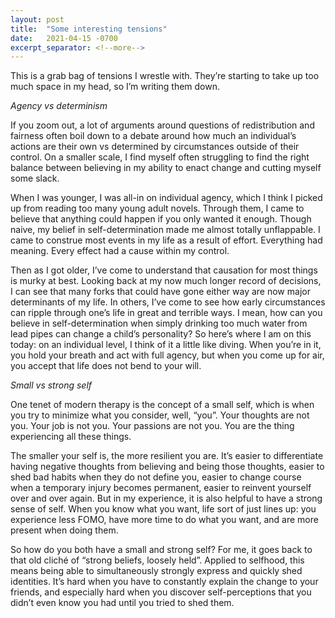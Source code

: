 ```yaml
---
layout: post
title:  "Some interesting tensions"
date:   2021-04-15 -0700
excerpt_separator: <!--more-->
---
```

This is a grab bag of tensions I wrestle with. They’re starting to take up too much space in my head, so I’m writing them down. <!--more-->

*Agency vs determinism*

If you zoom out, a lot of arguments around questions of redistribution and fairness often boil down to a debate around how much an individual’s actions are their own vs determined by circumstances outside of their control. On a smaller scale, I find myself often struggling to find the right balance between believing in my ability to enact change and cutting myself some slack. 

When I was younger, I was all-in on individual agency, which I think I picked up from reading too many young adult novels. Through them, I came to believe that anything could happen if you only wanted it enough. Though naive, my belief in self-determination made me almost totally unflappable. I came to construe most events in my life as a result of effort. Everything had meaning. Every effect had a cause within my control.

Then as I got older, I’ve come to understand that causation for most things is murky at best. Looking back at my now much longer record of decisions, I can see that many forks that could have gone either way are now major determinants of my life. In others, I’ve come to see how early circumstances can ripple through one’s life in great and terrible ways. I mean, how can you believe in self-determination when simply drinking too much water from lead pipes can change a child’s personality?
So here’s where I am on this today: on an individual level, I think of it a little like diving. When you’re in it, you hold your breath and act with full agency, but when you come up for air, you accept that life does not bend to your will.

*Small vs strong self*

One tenet of modern therapy is the concept of a small self, which is when you try to minimize what you consider, well, “you”. Your thoughts are not you. Your job is not you. Your passions are not you. You are the thing experiencing all these things.

The smaller your self is, the more resilient you are. It’s easier to differentiate having negative thoughts from believing and being those thoughts, easier to shed bad habits when they do not define you, easier to change course when a temporary injury becomes permanent, easier to reinvent yourself over and over again.
But in my experience, it is also helpful to have a strong sense of self. When you know what you want, life sort of just lines up: you experience less FOMO, have more time to do what you want, and are more present when doing them.

So how do you both have a small and strong self? For me, it goes back to that old cliché of “strong beliefs, loosely held”. Applied to selfhood, this means being able to simultaneously strongly express and quickly shed identities. It’s hard when you have to constantly explain the change to your friends, and especially hard when you discover self-perceptions that you didn’t even know you had until you tried to shed them.
